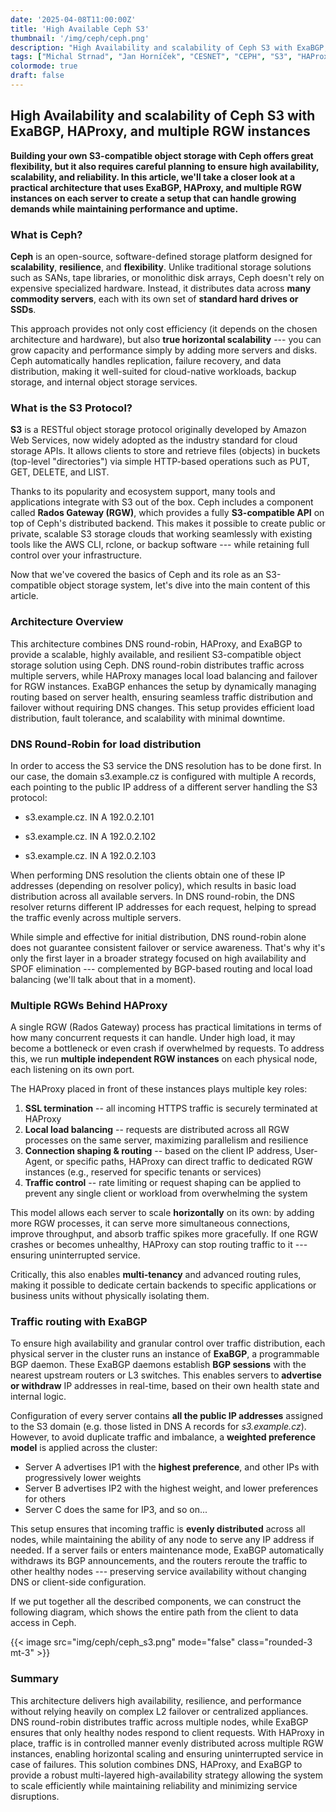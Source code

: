 ```yaml
---
date: '2025-04-08T11:00:00Z'
title: 'High Available Ceph S3'
thumbnail: '/img/ceph/ceph.png'
description: "High Availability and scalability of Ceph S3 with ExaBGP, HAProxy, and multiple RGW instances"
tags: ["Michal Strnad", "Jan Horníček", "CESNET", "CEPH", "S3", "HAProxy"]
colormode: true
draft: false
---
```


## High Availability and scalability of Ceph S3 with ExaBGP, HAProxy, and multiple RGW instances

**Building your own S3-compatible object storage with Ceph offers
great flexibility, but it also requires careful planning to ensure high
availability, scalability, and reliability. In this article, we'll take
a closer look at a practical architecture that uses ExaBGP, HAProxy, and
multiple RGW instances on each server to create a setup that can handle
growing demands while maintaining performance and uptime.**

### What is Ceph?

**Ceph** is an open-source, software-defined storage platform
designed for **scalability**, **resilience**, and
**flexibility**. Unlike traditional storage solutions such as SANs,
tape libraries, or monolithic disk arrays, Ceph doesn't rely on
expensive specialized hardware. Instead, it distributes data across
**many commodity servers**, each with its own set of **standard
hard drives or SSDs**.

This approach provides not only cost efficiency (it depends on the
chosen architecture and hardware), but also **true horizontal
scalability** --- you can grow capacity and performance simply by
adding more servers and disks. Ceph automatically handles replication,
failure recovery, and data distribution, making it well-suited for
cloud-native workloads, backup storage, and internal object storage
services.

### What is the S3 Protocol?

**S3** is a RESTful object storage protocol originally developed by
Amazon Web Services, now widely adopted as the industry standard for
cloud storage APIs. It allows clients to store and retrieve files
(objects) in buckets (top-level "directories") via simple HTTP-based
operations such as PUT, GET, DELETE, and LIST.

Thanks to its popularity and ecosystem support, many tools and
applications integrate with S3 out of the box. Ceph includes a component
called **Rados Gateway (RGW)**, which provides a fully
**S3-compatible API** on top of Ceph's distributed backend. This
makes it possible to create public or private, scalable S3 storage
clouds that working seamlessly with existing tools like the AWS CLI,
rclone, or backup software --- while retaining full control over your
infrastructure.

Now that we\'ve covered the basics of Ceph and its role as an
S3-compatible object storage system, let\'s dive into the main content
of this article.

### Architecture Overview

This architecture combines DNS round-robin, HAProxy, and ExaBGP to
provide a scalable, highly available, and resilient S3-compatible object
storage solution using Ceph. DNS round-robin distributes traffic across
multiple servers, while HAProxy manages local load balancing and
failover for RGW instances. ExaBGP enhances the setup by dynamically
managing routing based on server health, ensuring seamless traffic
distribution and failover without requiring DNS changes. This setup
provides efficient load distribution, fault tolerance, and scalability
with minimal downtime.

### DNS Round-Robin for load distribution

In order to access the S3 service the DNS resolution has to be done
first. In our case, the domain s3.example.cz is configured with multiple
A records, each pointing to the public IP address of a different server
handling the S3 protocol:

- s3.example.cz. IN A 192.0.2.101

- s3.example.cz. IN A 192.0.2.102

- s3.example.cz. IN A 192.0.2.103

When performing DNS resolution the clients obtain one of these IP
addresses (depending on resolver policy), which results in basic load
distribution across all available servers. In DNS round-robin, the DNS
resolver returns different IP addresses for each request, helping to
spread the traffic evenly across multiple servers.

While simple and effective for initial distribution, DNS round-robin
alone does not guarantee consistent failover or service awareness.
That's why it's only the first layer in a broader strategy focused on
high availability and SPOF elimination --- complemented by BGP-based
routing and local load balancing (we\'ll talk about that in a moment).

### Multiple RGWs Behind HAProxy

A single RGW (Rados Gateway) process has practical limitations in terms
of how many concurrent requests it can handle. Under high load, it may
become a bottleneck or even crash if overwhelmed by requests. To address
this, we run **multiple independent RGW instances** on each physical
node, each listening on its own port.

The HAProxy placed in front of these instances plays multiple key roles:

1.  **SSL termination** -- all incoming HTTPS traffic is securely
    terminated at HAProxy
2.  **Local load balancing** -- requests are distributed across all RGW
    processes on the same server, maximizing parallelism and resilience
3.  **Connection shaping & routing** -- based on the client IP address,
    User-Agent, or specific paths, HAProxy can direct traffic to
    dedicated RGW instances (e.g., reserved for specific tenants or
    services)
4.  **Traffic control** -- rate limiting or request shaping can be
    applied to prevent any single client or workload from overwhelming
    the system

This model allows each server to scale **horizontally** on its own: by
adding more RGW processes, it can serve more simultaneous connections,
improve throughput, and absorb traffic spikes more gracefully. If one
RGW crashes or becomes unhealthy, HAProxy can stop routing traffic to it
--- ensuring uninterrupted service.

Critically, this also enables **multi-tenancy** and advanced routing
rules, making it possible to dedicate certain backends to specific
applications or business units without physically isolating them.

### Traffic routing with ExaBGP

To ensure high availability and granular control over traffic
distribution, each physical server in the cluster runs an instance of
**ExaBGP**, a programmable BGP daemon. These ExaBGP daemons
establish **BGP sessions** with the nearest upstream routers or L3
switches. This enables servers to **advertise or withdraw** IP
addresses in real-time, based on their own health state and internal
logic.

Configuration of every server contains **all the public IP addresses**
assigned to the S3 domain (e.g. those listed in DNS A records for
*s3.example.cz*). However, to avoid duplicate traffic and imbalance, a
**weighted preference model** is applied across the cluster:

-   Server A advertises IP1 with the **highest preference**, and other
    IPs with progressively lower weights
-   Server B advertises IP2 with the highest weight, and lower
    preferences for others
-   Server C does the same for IP3, and so on\...

This setup ensures that incoming traffic is **evenly distributed**
across all nodes, while maintaining the ability of any node to serve any
IP address if needed. If a server fails or enters maintenance mode,
ExaBGP automatically withdraws its BGP announcements, and the routers
reroute the traffic to other healthy nodes --- preserving service
availability without changing DNS or client-side configuration.

If we put together all the described components, we can construct the
following diagram, which shows the entire path from the client to data
access in Ceph.

{{< image src="img/ceph/ceph_s3.png" mode="false" class="rounded-3 mt-3" >}}

### Summary

This architecture delivers high availability, resilience, and
performance without relying heavily on complex L2 failover or
centralized appliances. DNS round-robin distributes traffic across
multiple nodes, while ExaBGP ensures that only healthy nodes respond to
client requests. With HAProxy in place, traffic is in controlled manner
evenly distributed across multiple RGW instances, enabling horizontal
scaling and ensuring uninterrupted service in case of failures. This
solution combines DNS, HAProxy, and ExaBGP to provide a robust
multi-layered high-availability strategy allowing the system to scale
efficiently while maintaining reliability and minimizing service
disruptions.
